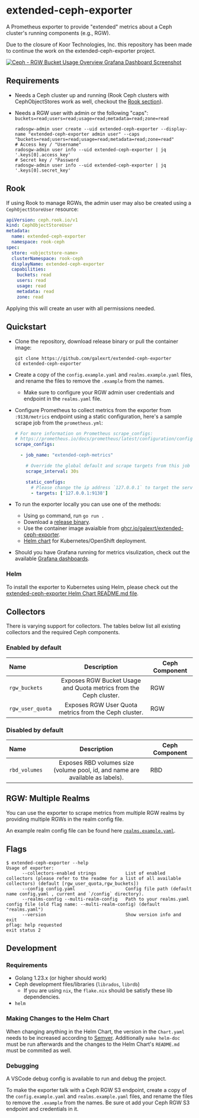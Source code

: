 # extended-ceph-exporter

A Prometheus exporter to provide "extended" metrics about a Ceph cluster's running components (e.g., RGW).

Due to the closure of Koor Technologies, Inc. this repository has been made to continue the work on the extended-ceph-exporter project.

[![Ceph - RGW Bucket Usage Overview Grafana Dashboard Screenshot](grafana/ceph-rgw-bucket-usage-overview.png)](grafana/)

## Requirements

* Needs a Ceph cluster up and running (Rook Ceph clusters with CephObjectStores work as well, checkout the [Rook section](#rook)).

* Needs a RGW user with admin or the following "caps": `buckets=read;users=read;usage=read;metadata=read;zone=read`

    ```
    radosgw-admin user create --uid extended-ceph-exporter --display-name "extended-ceph-exporter admin user" --caps "buckets=read;users=read;usage=read;metadata=read;zone=read"
    # Access key / "Username"
    radosgw-admin user info --uid extended-ceph-exporter | jq '.keys[0].access_key'
    # Secret key / "Password
    radosgw-admin user info --uid extended-ceph-exporter | jq '.keys[0].secret_key'
    ```

## Rook

If using Rook to manage RGWs, the admin user may also be created using a `CephOjectStoreUser` resource:

```yaml
apiVersion: ceph.rook.io/v1
kind: CephObjectStoreUser
metadata:
  name: extended-ceph-exporter
  namespace: rook-ceph
spec:
  store: <objectstore-name>
  clusterNamespace: rook-ceph
  displayName: extended-ceph-exporter
  capabilities:
    buckets: read
    users: read
    usage: read
    metadata: read
    zone: read
```

Applying this will create an user with all permissions needed.

## Quickstart

* Clone the repository, download release binary or pull the container image:
  ```console
  git clone https://github.com/galexrt/extended-ceph-exporter
  cd extended-ceph-exporter
  ```

* Create a copy of the `config.example.yaml` and `realms.example.yaml` files, and rename the files to remove the `.example` from the names.
    * Make sure to configure your RGW admin user credentials and endpoint in the `realms.yaml` file.

* Configure Prometheus to collect metrics from the exporter from `:9138/metrics` endpoint using a static configuration, here's a sample scrape job from the `prometheus.yml`:

  ```yaml
  # For more information on Prometheus scrape_configs:
  # https://prometheus.io/docs/prometheus/latest/configuration/configuration/#scrape_config
  scrape_configs:

    - job_name: "extended-ceph-metrics"

      # Override the global default and scrape targets from this job every 30 seconds.
      scrape_interval: 30s

      static_configs:
        # Please change the ip address `127.0.0.1` to target the server the exporter is running on
        - targets: ['127.0.0.1:9138']
  ```

* To run the exporter locally you can use one of the methods:
    * Using `go` command, run `go run .`
    * Download a [release binary](releases).
    * Use the container image avaialble from [ghcr.io/galexrt/extended-ceph-exporter](https://github.com/galexrt/extended-ceph-exporter/pkgs/container/extended-ceph-exporter).
    * [Helm chart](charts/extended-ceph-exporter/README.md) for Kubernetes/OpenShift deployment.

* Should you have Grafana running for metrics visulization, check out the available [Grafana dashboards](grafana/).

### Helm

To install the exporter to Kubernetes using Helm, please check out the [extended-ceph-exporter Helm Chart README.md file](charts/extended-ceph-exporter/README.md).

## Collectors

There is varying support for collectors. The tables
below list all existing collectors and the required Ceph components.

### Enabled by default

| Name             |                            Description                            | Ceph Component |
| :--------------- | :---------------------------------------------------------------: | -------------- |
| `rgw_buckets`    | Exposes RGW Bucket Usage and Quota metrics from the Ceph cluster. | RGW            |
| `rgw_user_quota` |       Exposes RGW User Quota metrics from the Ceph cluster.       | RGW            |

### Disabled by default

| Name          |                                  Description                                  | Ceph Component |
| :------------ | :---------------------------------------------------------------------------: | -------------- |
| `rbd_volumes` | Exposes RBD volumes size (volume pool, id, and name are available as labels). | RBD            |

## RGW: Multiple Realms

You can use the exporter to scrape metrics from multiple RGW realms by providing multiple RGWs in the realm config file.

An example realm config file can be found here [`realms.example.yaml`](realms.example.yaml).

## Flags

```console
$ extended-ceph-exporter --help
Usage of exporter:
      --collectors-enabled strings           List of enabled collectors (please refer to the readme for a list of all available collectors) (default [rgw_user_quota,rgw_buckets])
      --config config.yaml                   Config file path (default name config.yaml , current and `/config` directory).
      --realms-config --multi-realm-config   Path to your realms.yaml config file (old flag name: --multi-realm-config) (default "realms.yaml")
      --version                              Show version info and exit
pflag: help requested
exit status 2
```

## Development

### Requirements

* Golang 1.23.x (or higher should work)
* Ceph development files/libraries (`librados`, `librdb`)
    * If you are using `nix`, the `flake.nix` should be satisfy these lib dependencies.
* `helm`

### Making Changes to the Helm Chart

When changing anything in the Helm Chart, the version in the `Chart.yaml` needs to be increased according to [Semver](https://semver.org/).
Additionally `make helm-doc` must be run afterwards and the changes to the Helm Chart's `README.md` must be commited as well.

### Debugging

A VSCode debug config is available to run and debug the project.

To make the exporter talk with a Ceph RGW S3 endpoint, create a copy of the `config.example.yaml` and `realms.example.yaml` files, and rename the files to remove the `.example` from the names.
Be sure ot add your Ceph RGW S3 endpoint and credentials in it.
